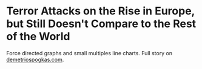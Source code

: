 # Terror Attacks on the Rise in Europe, but Still Doesn't Compare to the Rest of the World

Force directed graphs and small multiples line charts. Full story on [demetriospogkas.com](http://bit.ly/DemTerror).